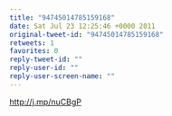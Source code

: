 ```yaml
---
title: "94745014785159168"
date: Sat Jul 23 12:25:46 +0000 2011
original-tweet-id: "94745014785159168"
retweets: 1
favorites: 0
reply-tweet-id: ""
reply-user-id: ""
reply-user-screen-name: ""
---
```

http://j.mp/nuCBgP

